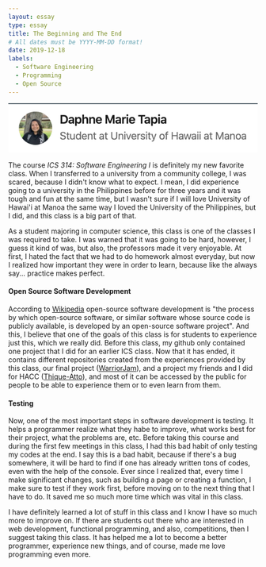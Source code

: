 ```yaml
---
layout: essay
type: essay
title: The Beginning and The End
# All dates must be YYYY-MM-DD format!
date: 2019-12-18
labels:
  - Software Engineering
  - Programming
  - Open Source
---
```

<img class="ui centered tiny image" src="../images/final-essay.png">
<p>The course <i>ICS 314: Software Engineering I</i> is definitely my new favorite class. When I transferred to a university from a community college, I was scared, because I didn't know what to expect. I mean, I did experience going to a university in the Philippines before for three years and it was tough and fun at the same time, but I wasn't sure if I will love University of Hawai'i at Manoa the same way I loved the University of the Philippines, but I did, and this class is a big part of that.</p>

<p>As a student majoring in computer science, this class is one of the classes I was required to take. I was warned that it was going to be hard, however, I guess it kind of was, but also, the professors made it very enjoyable. At first, I hated the fact that we had to do homework almost everyday, but now I realized how important they were in order to learn, because like the always say... practice makes perfect.</p>

<h4>Open Source Software Development</h4>
<p> According to <a href="https://en.wikipedia.org/wiki/Open-source_software_development">Wikipedia</a> open-source software development is "the process by which open-source software, or similar software whose source code is publicly available, is developed by an open-source software project". And this, I believe that one of the goals of this class is for students to experience just this, which we really did. Before this class, my github only contained one project that I did for an earlier ICS class. Now that it has ended, it contains different repositories created from the experiences provided by this class, our final project (<a href="https://warrior-jam.github.io/">WarriorJam</a>), and a project my friends and I did for HACC (<a href="https://devpost.com/software/heco-stations">Thique-Atto</a>), and most of it can be accessed by the public for people to be able to experience them or to even learn from them.</p>

<h4>Testing</h4>
<p>Now, one of the most important steps in software development is testing. It helps a programmer realize what they habe to improve, what works best for their project, what the problems are, etc. Before taking this course and during the first few meetings in this class, I had this bad habit of only testing my codes at the end. I say this is a bad habit, because if there's a bug somewhere, it will be hard to find if one has already written tons of codes, even with the help of the console. Ever since I realized that, every time I make significant changes, such as building a page or creating a function, I make sure to test if they work first, before moving on to the next thing that I have to do. It saved me so much more time which was vital in this class.</p>

<p>I have definitely learned a lot of stuff in this class and I know I have so much more to improve on. If there are students out there who are interested in web development, functional programming, and also, competitions, then I suggest taking this class. It has helped me a lot to become a better programmer, experience new things, and of course, made me love programming even more.</p>
